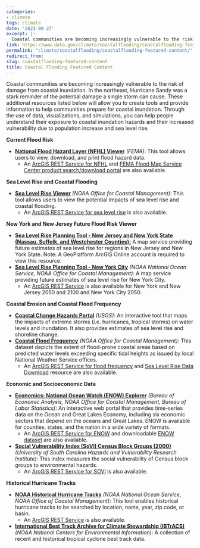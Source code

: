 ```yaml
---
categories:
- climate
tags: climate
date: '2023-09-27'
excerpt: |-
  Coastal communities are becoming increasingly vulnerable to the risk of damage from coastal inundation. In the northeast, Hurricane Sandy was a stark reminder of the potential damage a single storm can cause. These additional resources listed below will allow you to create tools and provide information to help communities prepare...
link: https://www.data.gov/climate/coastalflooding/coastalflooding-featured-content/
permalink: "climate/coastalflooding/coastalflooding-featured-content/"
redirect_from:
slug: coastalflooding-featured-content
title: Coastal Flooding Featured Content
---
```


Coastal communities are becoming increasingly vulnerable to the risk of damage from coastal inundation. In the northeast, Hurricane Sandy was a stark reminder of the potential damage a single storm can cause. These additional resources listed below will allow you to create tools and provide information to help communities prepare for coastal inundation. Through the use of data, visualizations, and simulations, you can help people understand their exposure to coastal inundation hazards and their increased vulnerability due to population increase and sea level rise.

**Current Flood Risk**

*   **[National Flood Hazard Layer (NFHL) Viewer](https://hazards-fema.maps.arcgis.com/apps/webappviewer/index.html?id=8b0adb51996444d4879338b5529aa9cd)** *(FEMA)*: This tool allows users to view, download, and print flood hazard data.
     - An [ArcGIS REST Service for NFHL](https://hazards.fema.gov/gis/nfhl/rest/services/public/NFHL/MapServer) and [FEMA Flood Map Service Center product search/download portal](https://msc.fema.gov/portal/advanceSearch) are also available.

**Sea Level Rise and Coastal Flooding**

*   **[Sea Level Rise Viewer](https://coast.noaa.gov/slr/)** *(NOAA Office for Coastal Management)*: This tool allows users to view the potential impacts of sea level rise and coastal flooding.
      - An [ArcGIS REST Service for sea level rise](https://coast.noaa.gov/arcgis/rest/services/dc_slr) is also available.

**New York and New Jersey Future Flood Risk Viewer**

*   **[Sea Level Rise Planning Tool - New Jersey and New York State (Nassau, Suffolk, and Westchester Counties):](https://geoplatform.maps.arcgis.com/home/item.html?id=2960f1e066544582ae0f0d988ccb3d27)** A map service providing future estimates of sea level rise for regions in New Jersey and New York State. Note: A GeoPlatform ArcGIS Online account is required to view this resource.
*   **[Sea Level Rise Planning Tool - New York City](https://geoplatform.maps.arcgis.com/home/item.html?id=bc90ddc4984a45538c1de5b4ddf91381)** *(NOAA National Ocean Service, NOAA Office for Coastal Management)*: A map service providing future estimates of sea level rise for New York City.
      - An [ArcGIS REST Service](https://coast.noaa.gov/arcgis/rest/services/NCAMapping) is also available for New York and New Jersey 2050 and 2100 and New York City 2050.

**Coastal Erosion and Coastal Flood Frequency**

*   **[Coastal Change Hazards Portal](https://marine.usgs.gov/coastalchangehazardsportal/)** *(USGS)*: An interactive tool that maps the impacts of extreme storms (i.e. hurricanes, tropical storms) on water levels and inundation. It also provides estimates of sea level rise and shoreline change.
*   **[Coastal Flood Frequency](https://coast.noaa.gov/digitalcoast/data/floodfrequency.html)** *(NOAA Office for Coastal Management)*: This dataset depicts the extent of flood-prone coastal areas based on predicted water levels exceeding specific tidal heights as issued by local National Weather Service offices.
      - An [ArcGIS REST Service for flood frequency](https://coast.noaa.gov/arcgis/rest/services/dc_slr/Flood_Frequency/MapServer) and [Sea Level Rise Data Download](https://coast.noaa.gov/slrdata/) resource are also available.

**Economic and Socioeconomic Data**

*   **[Economics: National Ocean Watch (ENOW) Explorer](https://coast.noaa.gov/digitalcoast/tools/enow.html)** *(Bureau of Economic Analysis, NOAA Office for Coastal Management, Bureau of Labor Statistics)*: An interactive web portal that provides time-series data on the Ocean and Great Lakes Economy, including six economic sectors that depend on the oceans and Great Lakes. ENOW is available for counties, states, and the nation in a wide variety of formats.
      - An [ArcGIS REST Service for ENOW](https://coast.noaa.gov/arcgis/rest/services/enow) and downloadable [ENOW dataset](https://coast.noaa.gov/digitalcoast/data/enow.html) are also available.
*   **[Social Vulnerability Index (SoVI) Census Block Groups (2000)](https://coast.noaa.gov/digitalcoast/data/soviblockgroups.html)** *(University of South Carolina Hazards and Vulnerability Research Institute)*: This index measures the social vulnerability of Census block groups to environmental hazards.
      - An [ArcGIS REST Service for SOVI](https://coast.noaa.gov/arcgis/rest/services/sovi) is also available.
   
**Historical Hurricane Tracks**

*   **[NOAA Historical Hurricane Tracks](https://coast.noaa.gov/hurricanes/#map=4/32/-80)** *(NOAA National Ocean Service, NOAA Office of Coastal Management)*: This tool enables historical hurricane tracks to be searched by location, name, year, zip code, or basin.
      - An [ArcGIS REST Service](https://coast.noaa.gov/arcgis/rest/services/Hurricanes) is also available.
*   **[International Best Track Archive for Climate Stewardship (IBTrACS)](https://www.ncei.noaa.gov/products/international-best-track-archive)** *(NOAA National Centers for Environmental Information)*: A collection of recent and historical tropical cyclone best track data.